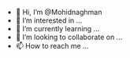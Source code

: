 - 👋 Hi, I’m @Mohidnaghman
- 👀 I’m interested in ...
- 🌱 I’m currently learning ...
- 💞️ I’m looking to collaborate on ...
- 📫 How to reach me ...

<!---
Mohidnaghman/Mohidnaghman is a ✨ special ✨ repository because its `README.md` (this file) appears on your GitHub profile.
You can click the Preview link to take a look at your changes.
--->
